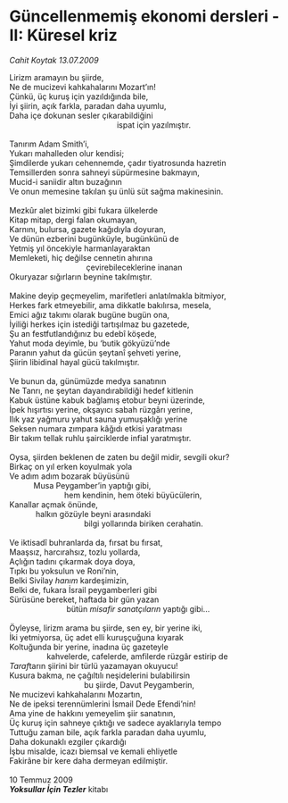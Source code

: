 # Güncellenmemiş ekonomi dersleri -II: Küresel kriz

*Cahit Koytak 13.07.2009*

<div class="taraf_structure_2col_1zq">
<div class="margen_n">



 <p>Lirizm aramayın bu şiirde, <br/>Ne de mucizevi kahkahalarını Mozart’ın! <br/>Çünkü, üç kuruş için yazıldığında bile, <br/>İyi şiirin, açık farkla, paradan daha uyumlu, <br/>Daha içe dokunan sesler çıkarabildiğini <br/>                                                 ispat için yazılmıştır.<br/><br/>Tanırım Adam Smith’i, <br/>Yukarı mahalleden olur kendisi; <br/>Şimdilerde yukarı cehennemde, çadır tiyatrosunda hazretin <br/>Temsillerden sonra sahneyi süpürmesine bakmayın, <br/>Mucid-i saniidir altın buzağının <br/>Ve onun memesine takılan şu ünlü süt sağma makinesinin. <br/><br/>Mezkûr alet bizimki gibi fukara ülkelerde <br/>Kitap mitap, dergi falan okumayan, <br/>Karnını, bulursa, gazete kağıdıyla doyuran, <br/>Ve dünün ezberini bugünküyle, bugünkünü de <br/>Yetmiş yıl öncekiyle harmanlayaraktan <br/>Memleketi, hiç değilse cennetin ahırına <br/>                                   çevirebileceklerine inanan <br/>Okuryazar sığırların beynine takılmıştır. <br/><br/>Makine deyip geçmeyelim, marifetleri anlatılmakla bitmiyor, <br/>Herkes fark etmeyebilir, ama dikkatle bakılırsa, mesela, <br/>Emici ağız takımı olarak bugüne bugün ona, <br/>İyiliği herkes için istediği tartışılmaz bu gazetede, <br/>Şu an festfutlandığınız bu edebî köşede, <br/>Yahut moda deyimle, bu ‘butik gökyüzü’nde <br/>Paranın yahut da gücün şeytanî şehveti yerine, <br/>Şiirin libidinal hayal gücü takılmıştır. <br/><br/>Ve bunun da, günümüzde medya sanatının <br/>Ne Tanrı, ne şeytan dayandırabildiği hedef kitlenin <br/>Kabuk üstüne kabuk bağlamış etobur beyni üzerinde, <br/>İpek hışırtısı yerine, okşayıcı sabah rüzgârı yerine, <br/>Ilık yaz yağmuru yahut sauna yumuşaklığı yerine <br/>Seksen numara zımpara kâğıdı etkisi yaratması <br/>Bir takım tellak ruhlu şairciklerde infial yaratmıştır. <br/><br/>Oysa, şiirden beklenen de zaten bu değil midir, sevgili okur? <br/>Birkaç on yıl erken koyulmak yola <br/>Ve adım adım bozarak büyüsünü <br/>           Musa Peygamber’in yaptığı gibi, <br/>                         hem kendinin, hem öteki büyücülerin, <br/>Kanallar açmak önünde, <br/>            halkın gözüyle beyni arasındaki <br/>                                  bilgi yollarında biriken cerahatin. <br/><br/>Ve iktisadî buhranlarda da, fırsat bu fırsat, <br/>Maaşsız, harcırahsız, tozlu yollarda, <br/>Açlığın tadını çıkarmak doya doya, <br/>Tıpkı bu yoksulun ve Roni’nin, <br/>Belki Sivilay <i>hanım</i> kardeşimizin, <br/>Belki de, fukara İsrail peygamberleri gibi <br/>Sürüsüne bereket, haftada bir gün yazan <br/>                          bütün <i>misafir sanatçıların </i>yaptığı gibi… <br/><br/>Öyleyse, lirizm arama bu şiirde, sen ey, bir yerine iki, <br/>İki yetmiyorsa, üç adet elli kuruşçuğuna kıyarak <br/>Koltuğunda bir yerine, inadına üç gazeteyle <br/>                 kahvelerde, cafelerde, amfilerde rüzgâr estirip de<i> <br/>Taraf</i>tarın şiirini bir türlü yazamayan okuyucu! <br/>Kusura bakma, ne çağıltılı neşidelerini bulabilirsin <br/>                                  bu şiirde, Davut Peygamberin, <br/>Ne mucizevi kahkahalarını Mozartın, <br/>Ne de ipeksi terennümlerini İsmail Dede Efendi’nin! <br/>Ama yine de hakkını yemeyelim şiir sanatının, <br/>Üç kuruş için sahneye çıktığı ve sadece ayaklarıyla tempo <br/>Tuttuğu zaman bile, açık farkla paradan daha uyumlu, <br/>Daha dokunaklı ezgiler çıkardığı <br/>İşbu misalde, icazı biemsal ve kemali ehliyetle <br/>Fakirâne bir kere daha dermeyan edilmiştir. <br/><br/>10 Temmuz 2009<b><i> <br/>Yoksullar İçin Tezler</i></b> kitabı</p>
<br/>
<br/>
<br/>



<br/>


<div id="taraf_not">
</div>

</div>


</div>

